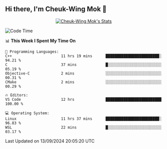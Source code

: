 ## Hi there, I'm Cheuk-Wing Mok 👋

<!--
**mozro0327/mozro0327** is a ✨ _special_ ✨ repository because its `README.md` (this file) appears on your GitHub profile.

Here are some ideas to get you started:

- 🔭 I’m currently working on ...
- 🌱 I’m currently learning ...
- 👯 I’m looking to collaborate on ...
- 🤔 I’m looking for help with ...
- 💬 Ask me about ...
- 📫 How to reach me: ...
- 😄 Pronouns: ...
- ⚡ Fun fact: ...
-->

<p align="center">
  <a href="https://github.com/mozro0327" class="rich-diff-level-one">
    <img src="https://github-readme-stats.vercel.app/api?username=mozro0327&title_color=333&text_color=777" alt="Cheuk-Wing Mok's Stats" >
    <!-- &hide=issues
    <img src="https://github-readme-stats.vercel.app/api?username=mozro0327&hide=issues&title_color=333&text_color=777" alt="Cheuk-Wing Mok's Stats" >
    -->
  </a>
</p>

<!--START_SECTION:waka-->
![Code Time](http://img.shields.io/badge/Code%20Time-2%2C932%20hrs%208%20mins-blue)

📊 **This Week I Spent My Time On** 

```text
💬 Programming Languages: 
C++                      11 hrs 19 mins      ████████████████████████░   94.21 % 
C                        37 mins             █░░░░░░░░░░░░░░░░░░░░░░░░   05.19 % 
Objective-C              2 mins              ░░░░░░░░░░░░░░░░░░░░░░░░░   00.31 % 
CMake                    2 mins              ░░░░░░░░░░░░░░░░░░░░░░░░░   00.29 % 

🔥 Editors: 
VS Code                  12 hrs              █████████████████████████   100.00 % 

💻 Operating System: 
Linux                    11 hrs 37 mins      ████████████████████████░   96.83 % 
WSL                      22 mins             █░░░░░░░░░░░░░░░░░░░░░░░░   03.17 % 
```


 Last Updated on 13/09/2024 20:05:20 UTC
<!--END_SECTION:waka-->
